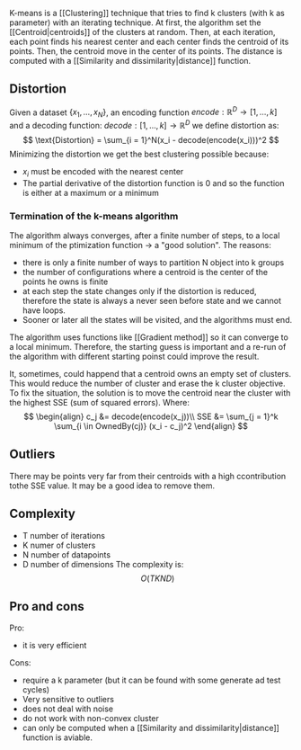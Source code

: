 K-means is a [[Clustering]] technique that tries to find k clusters (with k as parameter) with an iterating technique.
At first, the algorithm set the [[Centroid|centroids]] of the clusters at random. Then, at each iteration, each point finds his nearest center and each center finds the centroid of its points. Then, the centroid move in the center of its points.
The distance is computed with a [[Similarity and dissimilarity|distance]] function.

## Distortion

Given a dataset $\{x_1,\dots,x_N\}$, an encoding function $encode: \mathbb{R}^D \rightarrow [1,\dots,k]$ and a decoding function: $decode: [1,\dots,k] \rightarrow \mathbb{R}^D$ we define distortion as:
$$
\text{Distortion} = \sum_{i = 1}^N(x_i - decode(encode(x_i)))^2
$$
Minimizing the distortion we get the best clustering possible because:
- $x_i$ must be encoded with the nearest center
- The partial derivative of the distortion function is 0 and so the function is either at a maximum or a minimum

### Termination of the k-means algorithm

The algorithm always converges, after a finite number of steps, to a local minimum of the ptimization function -> a "good solution".
The reasons:
- there is only a finite number of ways to partition N object into k groups
- the number of configurations where a centroid is the center of the points he owns is finite
- at each step the state changes only if the distortion is reduced, therefore the state is always a never seen before state and we cannot have loops.
- Sooner or later all the states will be visited, and the algorithms must end.


The algorithm uses functions like [[Gradient method]] so it can converge to a local minimum. Therefore, the starting guess is important and a re-run of the algorithm with different starting poinst could improve the result.

It, sometimes, could happend that a centroid owns an empty set of clusters. This would reduce the number of cluster and erase the k cluster objective. To fix the situation, the solution is to move the centroid near the cluster with the highest SSE (sum of squared errors).
Where:
$$
\begin{align}
c_j &= decode(encode(x_j))\\
SSE &= \sum_{j = 1}^k \sum_{i \in OwnedBy(cj)} (x_i - c_j)^2
\end{align}
$$

## Outliers

There may be points very far from their centroids with a high ccontribution tothe SSE value. It may be a good idea to remove them.

## Complexity

- T number of iterations
- K numer of clusters
- N number of datapoints
- D number of dimensions
The complexity is:
$$
O(TKND)
$$

## Pro and cons

Pro:
- it is very efficient

Cons:
- require a k parameter (but it can be found with some generate ad test cycles)
- Very sensitive to outliers
- does not deal with noise
- do not work with non-convex cluster
- can only be computed when a [[Similarity and dissimilarity|distance]] function is aviable.
